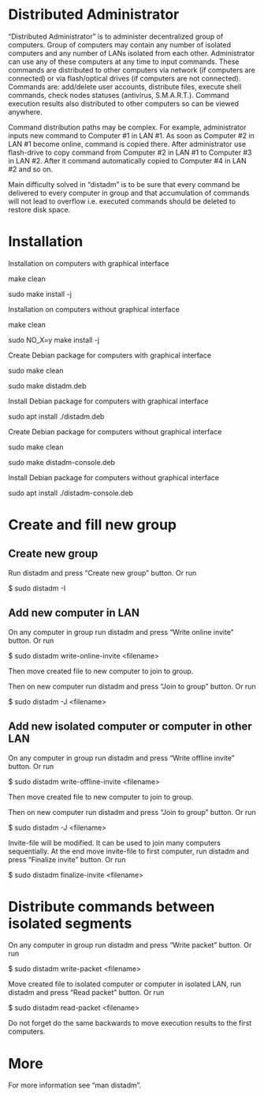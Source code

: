 # Distributed Administrator
“Distributed Administrator” is to administer decentralized group of computers. Group of computers may contain any number of isolated computers and any number of LANs isolated from each other. Administrator can use any of these computers at any time to input commands. These commands are distributed to other computers via network (if computers are connected) or via flash/optical drives (if computers are not connected). Commands are: add/delete user accounts, distribute files, execute shell commands, check nodes statuses (antivirus, S.M.A.R.T.). Command execution results also distributed to other computers so can be viewed anywhere.

Command distribution paths may be complex. For example, administrator inputs new command to Computer #1 in LAN #1. As soon as Computer #2 in LAN #1 become online, command is copied there. After administrator use flash-drive to copy command from Computer #2 in LAN #1 to Computer #3 in LAN #2. After it command automatically copied to Computer #4 in LAN #2 and so on.

Main difficulty solved in “distadm” is to be sure that every command be delivered to every computer in group and that accumulation of commands will not lead to overflow i.e. executed commands should be deleted to restore disk space.

# Installation
Installation on computers with graphical interface

make clean

sudo make install -j

Installation on computers without graphical interface

make clean

sudo NO_X=y make install -j

Create Debian package for computers with graphical interface

sudo make clean

sudo make distadm.deb

Install Debian package for computers with graphical interface

sudo apt install ./distadm.deb

Create Debian package for computers without graphical interface

sudo make clean

sudo make distadm-console.deb

Install Debian package for computers without graphical interface

sudo apt install ./distadm-console.deb

# Create and fill new group
## Create new group
Run distadm and press “Create new group” button. Or run

$ sudo distadm -I

## Add new computer in LAN
On any computer in group run distadm and press “Write online invite” button. Or run

$ sudo distadm write-online-invite &lt;filename&gt;

Then move created file to new computer to join to group.

Then on new computer run distadm and press “Join to group” button. Or run

$ sudo distadm -J &lt;filename&gt;

## Add new isolated computer or computer in other LAN
On any computer in group run distadm and press “Write offline invite” button. Or run

$ sudo distadm write-offline-invite &lt;filename&gt;

Then move created file to new computer to join to group.

Then on new computer run distadm and press “Join to group” button. Or run

$ sudo distadm -J &lt;filename&gt;

Invite-file will be modified. It can be used to join many computers sequentially. At the end move invite-file to first computer, run distadm and press “Finalize invite” button. Or run

$ sudo distadm finalize-invite &lt;filename&gt;

# Distribute commands between isolated segments

On any computer in group run distadm and press “Write packet” button. Or run

$ sudo distadm write-packet &lt;filename&gt;

Move created file to isolated computer or computer in isolated LAN, run distadm and press “Read packet” button. Or run

$ sudo distadm read-packet &lt;filename&gt;

Do not forget do the same backwards to move execution results to the first computers.

# More

For more information see “man distadm”.
